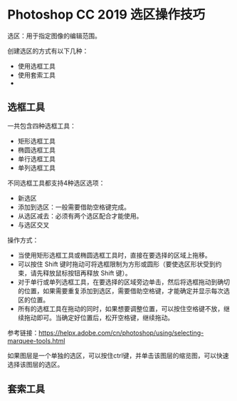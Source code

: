 # Photoshop CC 2019 选区操作技巧

选区：用于指定图像的编辑范围。

创建选区的方式有以下几种：

- 使用选框工具
- 使用套索工具
- 



## 选框工具

一共包含四种选框工具：

- 矩形选框工具
- 椭圆选框工具
- 单行选框工具
- 单列选框工具

不同选框工具都支持4种选区选项：

- 新选区
- 添加到选区：一般需要借助空格键完成。
- 从选区减去：必须有两个选区配合才能使用。
- 与选区交叉



操作方式：

- 当使用矩形选框工具或椭圆选框工具时，直接在要选择的区域上拖移。
- 可以按住 Shift 键时拖动可将选框限制为方形或圆形（要使选区形状受到约束，请先释放鼠标按钮再释放 Shift 键）。
- 对于单行或单列选框工具，在要选择的区域旁边单击，然后将选框拖动到确切的位置，如果需要重复添加到选区，需要借助空格键，才能确定并显示每次选区的位置。
- 所有的选框工具在拖动的同时，如果想要调整位置，可以按住空格键不放，继续拖动即可。当确定好位置后，松开空格键，继续拖动。 

参考链接：https://helpx.adobe.com/cn/photoshop/using/selecting-marquee-tools.html



如果图层是一个单独的选区，可以按住ctrl键，并单击该图层的缩览图，可以快速选择该图层的选区。



## 套索工具

